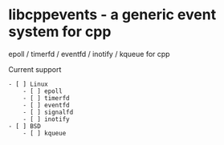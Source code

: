 # libcppevents - a generic event system for cpp

epoll / timerfd / eventfd / inotify / kqueue for cpp

Current support

    - [ ] Linux
        - [ ] epoll
        - [ ] timerfd
        - [ ] eventfd
        - [ ] signalfd
        - [ ] inotify
    - [ ] BSD
        - [ ] kqueue


